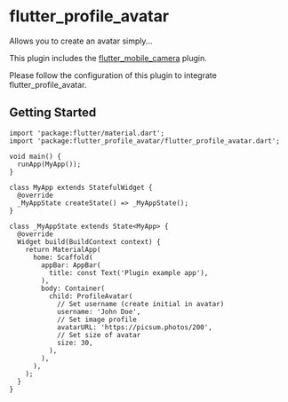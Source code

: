 # flutter_profile_avatar

Allows you to create an avatar simply...

This plugin includes the [flutter_mobile_camera](https://pub.dev/packages/flutter_mobile_camera) plugin.

Please follow the configuration of this plugin to integrate flutter_profile_avatar.

## Getting Started

```
import 'package:flutter/material.dart';
import 'package:flutter_profile_avatar/flutter_profile_avatar.dart';

void main() {
  runApp(MyApp());
}

class MyApp extends StatefulWidget {
  @override
  _MyAppState createState() => _MyAppState();
}

class _MyAppState extends State<MyApp> {
  @override
  Widget build(BuildContext context) {
    return MaterialApp(
      home: Scaffold(
        appBar: AppBar(
          title: const Text('Plugin example app'),
        ),
        body: Container(
          child: ProfileAvatar(
            // Set username (create initial in avatar)
            username: 'John Doe',
            // Set image profile
            avatarURL: 'https://picsum.photos/200',
            // Set size of avatar
            size: 30,
          ),
        ),
      ),
    );
  }
}

```

